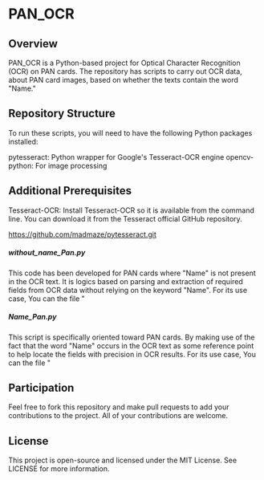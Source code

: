# PAN_OCR

## Overview
PAN_OCR is a Python-based project for Optical Character Recognition (OCR) on PAN cards. The repository has scripts to carry out OCR data, about PAN card images, based on whether the texts contain the word "Name."

## Repository Structure


To run these scripts, you will need to have the following Python packages installed:

pytesseract: Python wrapper for Google's Tesseract-OCR engine
opencv-python: For image processing



## Additional Prerequisites
Tesseract-OCR: Install Tesseract-OCR so it is available from the command line. You can download it from the Tesseract official GitHub repository.

https://github.com/madmaze/pytesseract.git

##### without_name_Pan.py
This code has been developed for PAN cards where "Name" is not present in the OCR text. It is logics based on parsing and extraction of required fields from OCR data without relying on the keyword "Name".
For its use case, You can the file "

##### Name_Pan.py
This script is specifically oriented toward PAN cards. By making use of the fact that the word "Name" occurs in the OCR text as some reference point to help locate the fields with precision in OCR results.
For its use case, You can the file "

## Participation
Feel free to fork this repository and make pull requests to add your contributions to the project. All of your contributions are welcome. 

## License
This project is open-source and licensed under the MIT License. See LICENSE for more information.
